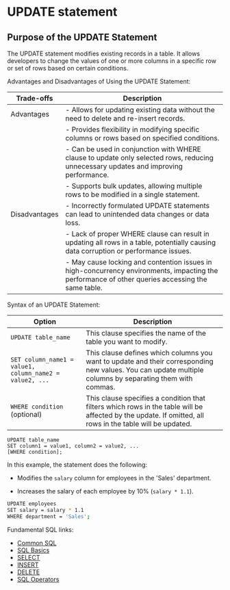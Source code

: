 # UPDATE statement

## Purpose of the UPDATE Statement

The UPDATE statement modifies existing records in a table. It allows developers to change the values of one or more columns in a specific row or set of rows based on certain conditions.

Advantages and Disadvantages of Using the UPDATE Statement:

| Trade-offs       | Description                                                                                                                                     |
|-------------|-------------------------------------------------------------------------------------------------------------------------------------------------|
| Advantages  | - Allows for updating existing data without the need to delete and re-insert records.                                                           |
|             | - Provides flexibility in modifying specific columns or rows based on specified conditions.                                                     |
|             | - Can be used in conjunction with WHERE clause to update only selected rows, reducing unnecessary updates and improving performance.              |
|             | - Supports bulk updates, allowing multiple rows to be modified in a single statement.                                                            |
| Disadvantages | - Incorrectly formulated UPDATE statements can lead to unintended data changes or data loss.                                                   |
|              | - Lack of proper WHERE clause can result in updating all rows in a table, potentially causing data corruption or performance issues.            |
|              | - May cause locking and contention issues in high-concurrency environments, impacting the performance of other queries accessing the same table. |

Syntax of an UPDATE Statement:

| Option | Description |
|---|---|
| `UPDATE table_name` | This clause specifies the name of the table you want to modify. |
| `SET column_name1 = value1, column_name2 = value2, ...` | This clause defines which columns you want to update and their corresponding new values. You can update multiple columns by separating them with commas. |
| `WHERE condition` (optional) | This clause specifies a condition that filters which rows in the table will be affected by the update. If omitted, all rows in the table will be updated. |

```text
UPDATE table_name
SET column1 = value1, column2 = value2, ...
[WHERE condition];
```

In this example, the statement does the following:

- Modifies the `salary` column for employees in the 'Sales' department.

- Increases the salary of each employee by 10% (`salary * 1.1`).

```{.bash data-prompt="mysql>"}
UPDATE employees
SET salary = salary * 1.1
WHERE department = 'Sales';
```

Fundamental SQL links:

* [Common SQL](docs/common-sql.md)
* [SQL Basics](docs/sql-basics.md)
* [SELECT](docs/select.md)
* [INSERT](docs/insert.md)
* [DELETE](docs/delete.md)
* [SQL Operators](docs/sql-operators.md)